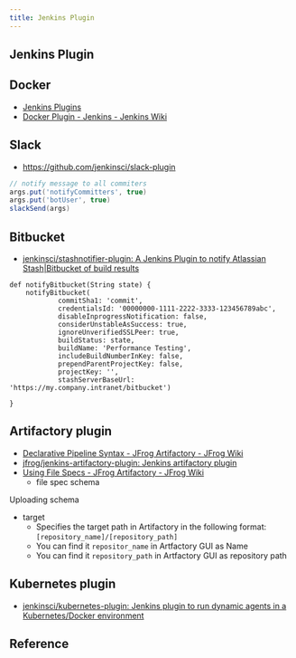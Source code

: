 ```yaml
---
title: Jenkins Plugin
---
```


## Jenkins Plugin

## Docker
- [Jenkins Plugins](https://plugins.jenkins.io/docker-plugin)
- [Docker Plugin \- Jenkins \- Jenkins Wiki](https://wiki.jenkins.io/display/JENKINS/Docker+Plugin)


## Slack
- https://github.com/jenkinsci/slack-plugin

```groovy
// notify message to all commiters
args.put('notifyCommitters', true)
args.put('botUser', true)
slackSend(args)
```

## Bitbucket
- [jenkinsci/stashnotifier\-plugin: A Jenkins Plugin to notify Atlassian Stash\|Bitbucket of build results](https://github.com/jenkinsci/stashnotifier-plugin)

```
def notifyBitbucket(String state) {
    notifyBitbucket(
            commitSha1: 'commit',
            credentialsId: '00000000-1111-2222-3333-123456789abc',
            disableInprogressNotification: false,
            considerUnstableAsSuccess: true,
            ignoreUnverifiedSSLPeer: true,
            buildStatus: state,
            buildName: 'Performance Testing',
            includeBuildNumberInKey: false,
            prependParentProjectKey: false,
            projectKey: '',
            stashServerBaseUrl: 'https://my.company.intranet/bitbucket')

}
```

## Artifactory plugin
- [Declarative Pipeline Syntax \- JFrog Artifactory \- JFrog Wiki](https://www.jfrog.com/confluence/display/RTF/Declarative+Pipeline+Syntax)
- [jfrog/jenkins\-artifactory\-plugin: Jenkins artifactory plugin](https://github.com/jfrog/jenkins-artifactory-plugin)
- [Using File Specs \- JFrog Artifactory \- JFrog Wiki](https://www.jfrog.com/confluence/display/RTF/Using+File+Specs)
    - file  spec  schema

Uploading schema

- target
    - Specifies the target path in Artifactory in the following format: `[repository_name]/[repository_path]`
    - You can find it `repositor_name` in Artfactory GUI as Name
    - You can find it `repository_path` in Artfactory GUI as repository path


## Kubernetes plugin
- [jenkinsci/kubernetes\-plugin: Jenkins plugin to run dynamic agents in a Kubernetes/Docker environment](https://github.com/jenkinsci/kubernetes-plugin)

## Reference
